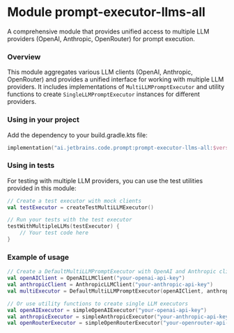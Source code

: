 # Module prompt-executor-llms-all

A comprehensive module that provides unified access to multiple LLM providers (OpenAI, Anthropic, OpenRouter) for prompt execution.

### Overview

This module aggregates various LLM clients (OpenAI, Anthropic, OpenRouter) and provides a unified interface for working with multiple LLM providers. It includes implementations of `MultiLLMPromptExecutor` and utility functions to create `SingleLLMPromptExecutor` instances for different providers.

### Using in your project

Add the dependency to your build.gradle.kts file:

```kotlin
implementation("ai.jetbrains.code.prompt:prompt-executor-llms-all:$version")
```

### Using in tests

For testing with multiple LLM providers, you can use the test utilities provided in this module:

```kotlin
// Create a test executor with mock clients
val testExecutor = createTestMultiLLMExecutor()

// Run your tests with the test executor
testWithMultipleLLMs(testExecutor) {
    // Your test code here
}
```

### Example of usage

```kotlin
// Create a DefaultMultiLLMPromptExecutor with OpenAI and Anthropic clients
val openAIClient = OpenAILLMClient("your-openai-api-key")
val anthropicClient = AnthropicLLMClient("your-anthropic-api-key")
val multiExecutor = DefaultMultiLLMPromptExecutor(openAIClient, anthropicClient)

// Or use utility functions to create single LLM executors
val openAIExecutor = simpleOpenAIExecutor("your-openai-api-key")
val anthropicExecutor = simpleAnthropicExecutor("your-anthropic-api-key")
val openRouterExecutor = simpleOpenRouterExecutor("your-openrouter-api-key")
```
